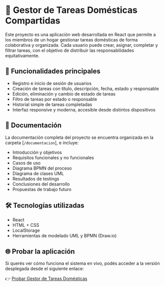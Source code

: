 # 🧼 Gestor de Tareas Domésticas Compartidas

Este proyecto es una aplicación web desarrollada en React que permite a los miembros de un hogar gestionar tareas domésticas de forma colaborativa y organizada. Cada usuario puede crear, asignar, completar y filtrar tareas, con el objetivo de distribuir las responsabilidades equitativamente.

## 🧩 Funcionalidades principales

- Registro e inicio de sesión de usuarios
- Creación de tareas con título, descripción, fecha, estado y responsable
- Edición, eliminación y cambio de estado de tareas
- Filtro de tareas por estado o responsable
- Historial simple de tareas completadas
- Interfaz responsive y moderna, accesible desde distintos dispositivos

## 📁 Documentación

La documentación completa del proyecto se encuentra organizada en la carpeta [`/documentacion`], e incluye:

- Introducción y objetivos
- Requisitos funcionales y no funcionales
- Casos de uso
- Diagrama BPMN del proceso
- Diagrama de clases UML
- Resultados de testings
- Conclusiones del desarrollo
- Propuestas de trabajo futuro

## 🛠️ Tecnologías utilizadas

- React
- HTML + CSS
- LocalStorage
- Herramientas de modelado UML y BPMN (Draw.io)
## 🌐 Probar la aplicación

Si querés ver cómo funciona el sistema en vivo, podés acceder a la versión desplegada desde el siguiente enlace:

👉 [Probar Gestor de Tareas Domésticas](https://681ab8145fd72200081b1fba--dashboarddomestico.netlify.app/)
